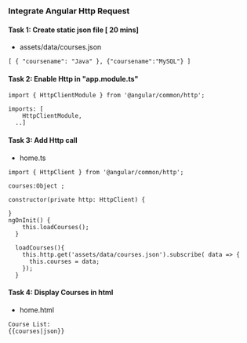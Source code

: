 
### Integrate Angular Http Request

#### Task 1: Create static json file [ 20 mins]
* assets/data/courses.json
```
[ { "coursename": "Java" }, {"coursename":"MySQL"} ]
```

#### Task 2: Enable Http in "app.module.ts"
```
import { HttpClientModule } from '@angular/common/http';

imports: [
    HttpClientModule,    
  ..]
```

#### Task 3: Add Http call
* home.ts
```
import { HttpClient } from '@angular/common/http';

courses:Object ;

constructor(private http: HttpClient) {
    
}
ngOnInit() {
    this.loadCourses();
  }

  loadCourses(){
    this.http.get('assets/data/courses.json').subscribe( data => {
      this.courses = data;
    });
  }
```

#### Task 4: Display Courses in html
* home.html
```
Course List:
{{courses|json}}
```



